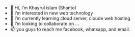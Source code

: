 - 👋 Hi, I’m Khayrul islam (Shanto)
- 👀 I’m interested in new web technology
- 🌱 I’m currently learning cloud server, cloude web hosting
- 💞️ I’m looking to collaborate on ...
- 📫 you guys to reach me facebook, whatsapp, and email.

<!---
coderkhayrul/coderkhayrul is a ✨ special ✨ repository because its `README.md` (this file) appears on your GitHub profile.
You can click the Preview link to take a look at your changes.
--->

